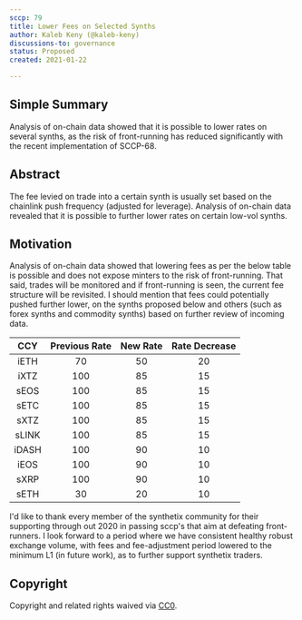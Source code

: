 ```yaml
---
sccp: 79
title: Lower Fees on Selected Synths
author: Kaleb Keny (@kaleb-keny)
discussions-to: governance
status: Proposed
created: 2021-01-22

---
```


<!--You can leave these HTML comments in your merged SCCP and delete the visible duplicate text guides, they will not appear and may be helpful to refer to if you edit it again. This is the suggested template for new SCCPs. Note that an SCCP number will be assigned by an editor. When opening a pull request to submit your SCCP, please use an abbreviated title in the filename, `sccp-draft_title_abbrev.md`. The title should be 44 characters or less.-->

## Simple Summary

<!--"If you can't explain it simply, you don't understand it well enough." Provide a simplified and layman-accessible explanation of the SCCP.-->

Analysis of on-chain data showed that it is possible to lower rates on several synths, as the risk of front-running has reduced significantly with the recent implementation of SCCP-68.

## Abstract

<!--A short (~200 word) description of the variable change proposed.-->

The fee levied on trade into a certain synth is usually set based on the chainlink push frequency (adjusted for leverage). Analysis of on-chain data revealed that it is possible to further lower rates on certain low-vol synths.

## Motivation

<!--The motivation is critical for SCCPs that want to update variables within Synthetix. It should clearly explain why the existing variable is not incentive aligned. SCCP submissions without sufficient motivation may be rejected outright.-->

Analysis of on-chain data showed that lowering fees as per the below table is possible and does not expose minters to the risk of front-running. That said, trades will be monitored and if front-running is seen, the current fee structure will be revisited.
I should mention that fees could potentially pushed further lower, on the synths proposed below and others (such as forex synths and commodity synths) based on further review of incoming data.


|  CCY  | Previous Rate | New Rate | Rate Decrease|
|:-----:|:-------------:|:--------:|:-----------:|
|  iETH |       70      |    50    |      20     |
|  iXTZ |      100      |    85    |      15     |
|  sEOS |      100      |    85    |      15     |
|  sETC |      100      |    85    |      15     |
|  sXTZ |      100      |    85    |      15     |
| sLINK |      100      |    85    |      15     |
| iDASH |      100      |    90    |      10     |
|  iEOS |      100      |    90    |      10     |
|  sXRP |      100      |    90    |      10     |
|  sETH |       30      |    20    |      10     |


I'd like to thank every member of the synthetix community for their supporting through out 2020 in passing sccp's that aim at defeating front-runners. 
I look forward to a period where we have consistent healthy robust exchange volume, with fees and fee-adjustment period lowered to the minimum L1 (in future work), as to further support synthetix traders.

## Copyright

Copyright and related rights waived via [CC0](https://creativecommons.org/publicdomain/zero/1.0/).